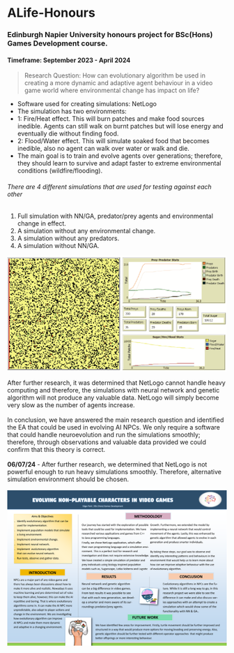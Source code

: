 # ALife-Honours
### Edinburgh Napier University honours project for BSc(Hons) Games Development course. </br>
#### Timeframe: September 2023 - April 2024
> Research Question: How can evolutionary algorithm be used in creating a more dynamic and adaptive agent behaviour in a video game world where environmental change has impact on life? </br>
* Software used for creating simulations: NetLogo
* The simulation has two environments:
* 1: Fire/Heat effect. This will burn patches and make food sources inedible. Agents can still walk on burnt patches but will lose energy and eventually die without finding food.
* 2: Flood/Water effect. This will simulate soaked food that becomes inedible, also no agent can walk over water or walk and die.
* The main goal is to train and evolve agents over generations; therefore, they should learn to survive and adapt faster to extreme environmental conditions (wildfire/flooding).
###### There are 4 different simulations that are used for testing against each other
 1. Full simulation with NN/GA, predator/prey agents and environmental change in effect.
 2. A simulation without any environmental change.
 3. A simulation without any predators.
 4. A simulation without NN/GA.</br>

<img src='Simulation.gif' width='600'></br>

After further research, it was determined that NetLogo cannot handle heavy computing and therefore, the simulations with neural network and genetic algorithm will not produce any valuable data.
NetLogo will simply become very slow as the number of agents increase.</br>
</br>
In conclusion, we have answered the main research question and identified the EA that could be used in evolving AI NPCs. We only require a software that could handle neuroevolution and run the simulations smoothly; therefore, through observations and valuable data provided we could confirm that this theory is correct.</br>
<br>
**06/07/24** - After further research, we determined that NetLogo is not powerful enough to run heavy simulations smoothly. Therefore, alternative simulation environment should be chosen.<br>
</br>
<img src='Poster.png' width='900'> <br>

